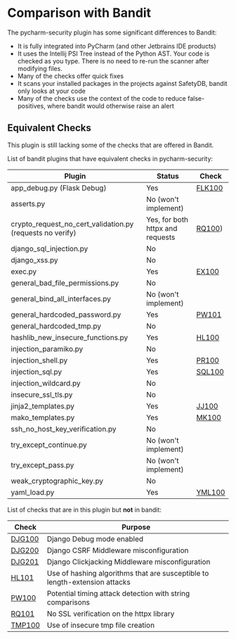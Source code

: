 # Comparison with Bandit

The pycharm-security plugin has some significant differences to Bandit:

 - It is fully integrated into PyCharm (and other Jetbrains IDE products)
 - It uses the Intellij PSI Tree instead of the Python AST. Your code is checked as you type. There is no need to re-run the scanner after modifying files.
 - Many of the checks offer quick fixes
 - It scans your installed packages in the projects against SafetyDB, bandit only looks at your code
 - Many of the checks use the context of the code to reduce false-positives, where bandit would otherwise raise an alert

## Equivalent Checks

This plugin is still lacking some of the checks that are offered in Bandit.

List of bandit plugins that have equivalent checks in pycharm-security:

| Plugin | Status | Check |
|-------|--------|-------|
| app_debug.py (Flask Debug) | Yes | [FLK100](checks/FLK100.md) |
| asserts.py | No (won't implement) | |
| crypto_request_no_cert_validation.py (requests no verify) | Yes, for both httpx and requests | [RQ100](checks/RQ100.md)) |
|  django_sql_injection.py | No | |
| django_xss.py | No | |
|  exec.py | Yes | [EX100](checks/EX100.md) |
| general_bad_file_permissions.py | No | |
| general_bind_all_interfaces.py | No (won't implement) | |
| general_hardcoded_password.py | Yes | [PW101](checks/PW101.md) |
| general_hardcoded_tmp.py | No | | 
| hashlib_new_insecure_functions.py | Yes | [HL100](checks/HL100.md)  |
| injection_paramiko.py | No | | 
| injection_shell.py | Yes | [PR100](checks/PR100.md) |
| injection_sql.py | Yes | [SQL100](checks/SQL100.md) |
| injection_wildcard.py | No | |
| insecure_ssl_tls.py | No | |
| jinja2_templates.py | Yes | [JJ100](checks/JJ100.md) |
| mako_templates.py | Yes | [MK100](checks/MK100.md) |
| ssh_no_host_key_verification.py | No | |
| try_except_continue.py | No (won't implement) | |
| try_except_pass.py | No (won't implement) | |
| weak_cryptographic_key.py | No | |
| yaml_load.py | Yes | [YML100](checks/YML100.md) |

List of checks that are in this plugin but **not** in bandit:

| Check | Purpose | 
|-------|---------|
| [DJG100](checks/DJG100.md) | Django Debug mode enabled |
| [DJG200](checks/DJG200.md) | Django CSRF Middleware misconfiguration |
| [DJG201](checks/DJG201.md) | Django Clickjacking Middleware misconfiguration |
| [HL101](checks/HL101.md) | Use of hashing algorithms that are susceptible to length-extension attacks |
| [PW100](checks/PW100.md) | Potential timing attack detection with string comparisons |
| [RQ101](checks/RQ101.md) | No SSL verification on the httpx library |
| [TMP100](checks/TMP100.md) | Use of insecure tmp file creation | 

